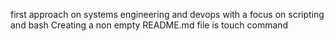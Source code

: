 first approach on systems engineering and devops with a focus on scripting and bash
Creating a non empty README.md file is touch command
